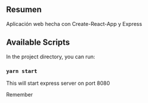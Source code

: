 ## Resumen

Aplicación web hecha con Create-React-App y Express 
## Available Scripts

In the project directory, you can run:

### `yarn start`

This will start express server on port 8080

Remember 